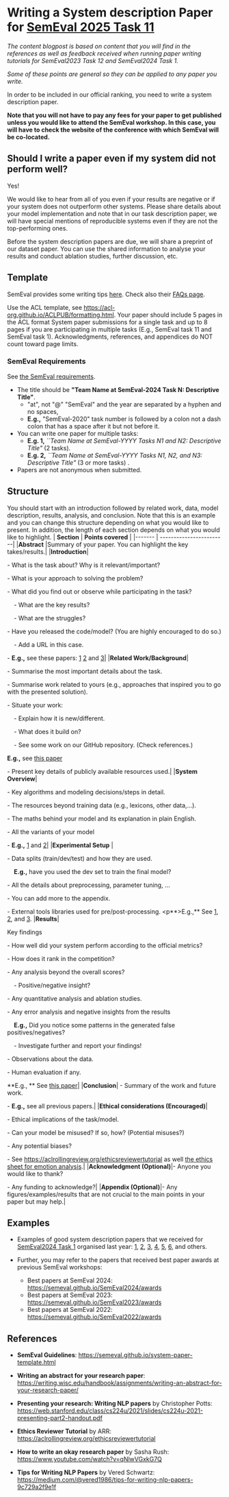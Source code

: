 # Writing a System description Paper for [SemEval 2025 Task 11](https://github.com/emotion-analysis-project/SemEval2025-Task11)

_The content blogpost is based on content that you will find in the references as well as feedback received when running paper writing tutorials for SemEval2023 Task 12 and SemEval2024 Task 1._

_Some of these points are general so they can be applied to any paper you write._

In order to be included in our official ranking, you need to write a system description paper.  

**Note that you will not have to pay any fees for your paper to get published unless you would like to attend the SemEval workshop. In this case, you will have to check the website of the conference with which SemEval will be co-located.**


## Should I write a paper even if my system did not perform well?
Yes! 

We would like to hear from all of you even if your results are negative or if your system does not outperform other systems. 
Please share details about your model implementation and note that in our task description paper, we will have special mentions of reproducible systems even if they are not the top-performing ones.

Before the system description papers are due, we will share a preprint of our dataset paper. You can use the shared information to analyse your results and conduct ablation studies, further discussion, etc.

## Template  

SemEval provides some writing tips [here](https://semeval.github.io/system-paper-template.html). Check also their [FAQs page](https://semeval.github.io/faq.html).


Use the ACL template, see https://acl-org.github.io/ACLPUB/formatting.html. Your paper should include 5 pages in the ACL format System paper submissions for a single task and up to 8 pages if you are participating in multiple tasks (E.g., SemEval task 11 and SemEval task 1). 
Acknowledgments, references, and appendices do NOT count toward page limits. 


### SemEval Requirements
See [the SemEval requirements](https://semeval.github.io/paper-requirements.html). 

- The title should be **"Team Name at SemEval-2024 Task N: Descriptive Title"**.
  - "at", not "@"  "SemEval" and the year are separated by a hyphen and no spaces, 
  - **E.g.,** "SemEval-2020"  task number is followed by a colon not a dash colon that has a space after it but not before it.
- You can write one paper for multiple tasks:
  - **E.g. 1,** _``Team Name at SemEval-YYYY Tasks N1 and N2: Descriptive Title"_ (2 tasks).
  - **E.g. 2,** _``Team Name at SemEval-YYYY Tasks N1, N2, and N3: Descriptive Title"_ (3 or more tasks)  .
- Papers are not anonymous when submitted.

## Structure
You should start with an introduction followed by related work, data, model description, results, analysis, and conclusion. 
Note that this is an example and you can change this structure depending on what you would like to present. In addition, the length of each section depends on what you would like to highlight.
| **Section** | **Points covered** |
|------- | ------------------------|
|**Abstract** |Summary of your paper. You can highlight the key takes/results.|
|**Introduction**| <p> - What is the task about? Why is it relevant/important? <p> - What is your approach to solving the problem? <p>  - What did you find out or observe while participating in the task? <p>	  &nbsp;&nbsp;&nbsp;&nbsp;- What are the key results? <p> 	 &nbsp;&nbsp;&nbsp;&nbsp;- What are the struggles? <p> - Have you released the code/model? (You are highly encouraged to do so.) <p> 		 &nbsp;&nbsp;&nbsp;&nbsp;- Add a URL in this case. <p> - **E.g.,** see these papers: [1](https://arxiv.org/pdf/2404.01490) [2](https://aclanthology.org/2024.semeval-1.254.pdf) and [3](https://arxiv.org/pdf/2404.02570)|
|**Related Work/Background**| <p> - Summarise the most important details about the task. <p> - Summarise work related to yours (e.g., approaches that inspired you to go with the presented solution). <p> - Situate your work: <p>   &nbsp;&nbsp;&nbsp;&nbsp;- Explain how it is new/different.<p>   &nbsp;&nbsp;&nbsp;&nbsp;- What does it build on?<p>   &nbsp;&nbsp;&nbsp;&nbsp;- See some work on our GitHub repository. (Check references.)<p>**E.g.,** see [this paper](https://arxiv.org/pdf/2404.02570) <p> - Present key details of publicly available resources used.|
|**System Overview**|<p>- Key algorithms and modeling decisions/steps in detail.<p> - The resources beyond training data (e.g., lexicons, other data,...). <p>- The maths behind your model and its explanation in plain English. <p> - All the variants of your model <p>- **E.g.,** [1](https://aclanthology.org/2024.semeval-1.202.pdf) and [2](https://aclanthology.org/2024.semeval-1.254.pdf)|
|**Experimental Setup** |<p>- Data splits (train/dev/test) and how they are used. <p> &nbsp;&nbsp;&nbsp;&nbsp;**E.g.,** have you used the dev set to train the final model? <p>- All the details about preprocessing, parameter tuning, ... <p>- You can add more to the appendix. <p> - External tools libraries used for pre/post-processing. <p**>E.g.,** See [1](https://arxiv.org/pdf/2404.0257), [2](https://aclanthology.org/2024.semeval-1.202.pdf), and [3](https://aclanthology.org/2024.semeval-1.254.pdf). 
|**Results**|<p>Key findings <p> - How well did your system perform according to the official metrics?<p> - How does it rank in the competition?<p> - Any analysis beyond the overall scores?<p>  &nbsp;&nbsp;&nbsp;&nbsp;- Positive/negative insight?<p> - Any quantitative analysis and ablation studies.<p> - Any error analysis and negative insights from the results<p>  &nbsp;&nbsp;&nbsp;&nbsp;**E.g.,** Did you notice some patterns in the generated false positives/negatives? <p>  &nbsp;&nbsp;&nbsp;&nbsp;- Investigate further and report your findings!<p> - Observations about the data.<p> - Human evaluation if any.<p> **E.g., ** See [this paper](https://aclanthology.org/2024.semeval-1.202.pdf)|
|**Conclusion**| - Summary of the work and future work. <p> - **E.g.,** see all previous papers.|
|**Ethical considerations (Encouraged)**|<p>- Ethical implications of the task/model.<p> - Can your model be misused? If so, how? (Potential misuses?) <p> - Any potential biases? <p> - See https://aclrollingreview.org/ethicsreviewertutorial as well [the ethics sheet for emotion analysis](https://arxiv.org/pdf/2109.08256).| 
|**Acknowledgment (Optional)**|- Anyone you would like to thank? <p> - Any funding to acknowledge?|
|**Appendix (Optional)**|- Any figures/examples/results that are not crucial to the main points in your paper but may help.|


## Examples
- Examples of good system description papers that we received for [SemEval2024 Task 1](https://semantic-textual-relatedness.github.io) organised last year: [1](https://arxiv.org/pdf/2404.01490), [2](https://arxiv.org/pdf/2404.02570), [3](https://aclanthology.org/2024.semeval-1.202.pdf), [4](https://aclanthology.org/2024.semeval-1.254.pdf), [5](https://dial.uclouvain.be/pr/boreal/object/boreal%3A288252/datastream/PDF_01/view), [6](https://arxiv.org/pdf/2410.10585), and others.

- Further, you may refer to the papers that received best paper awards at previous SemEval workshops: 
  - Best papers at SemEval 2024: https://semeval.github.io/SemEval2024/awards</li>
  - Best papers at SemEval 2023: https://semeval.github.io/SemEval2023/awards</li>
  - Best papers at SemEval 2022: https://semeval.github.io/SemEval2022/awards</li>

## References
- **SemEval Guidelines**: https://semeval.github.io/system-paper-template.html

- **Writing an abstract for your research paper**: https://writing.wisc.edu/handbook/assignments/writing-an-abstract-for-your-research-paper/

- **Presenting your research: Writing NLP papers** by Christopher Potts: https://web.stanford.edu/class/cs224u/2021/slides/cs224u-2021-presenting-part2-handout.pdf

- **Ethics Reviewer Tutorial** by ARR: https://aclrollingreview.org/ethicsreviewertutorial

- **How to write an okay research paper** by Sasha Rush: https://www.youtube.com/watch?v=qNlwVGxkG7Q

- **Tips for Writing NLP Papers** by Vered Schwartz: https://medium.com/@vered1986/tips-for-writing-nlp-papers-9c729a2f9e1f

